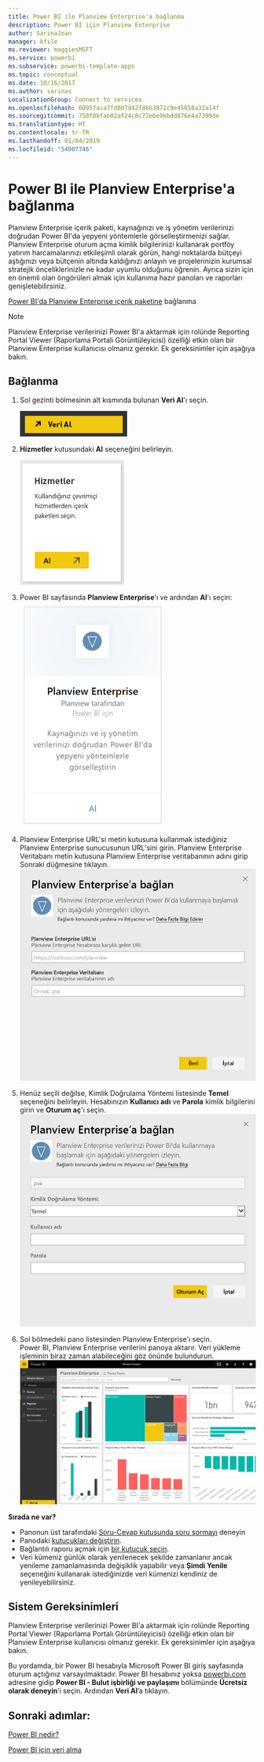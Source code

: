 ```yaml
---
title: Power BI ile Planview Enterprise'a bağlanma
description: Power BI için Planview Enterprise
author: SarinaJoan
manager: kfile
ms.reviewer: maggiesMSFT
ms.service: powerbi
ms.subservice: powerbi-template-apps
ms.topic: conceptual
ms.date: 10/16/2017
ms.author: sarinas
LocalizationGroup: Connect to services
ms.openlocfilehash: 6095faca7fd0d7d42fd6b3871c9e45658a32a14f
ms.sourcegitcommit: 750f0bfab02af24c8c72e6e9bbdd876e4a7399de
ms.translationtype: HT
ms.contentlocale: tr-TR
ms.lasthandoff: 01/04/2019
ms.locfileid: "54007746"
---
```

# <a name="connect-to-planview-enterprise-with-power-bi"></a>Power BI ile Planview Enterprise'a bağlanma
Planview Enterprise içerik paketi, kaynağınızı ve iş yönetim verilerinizi doğrudan Power BI'da yepyeni yöntemlerle görselleştirmenizi sağlar. Planview Enterprise oturum açma kimlik bilgilerinizi kullanarak portföy yatırım harcamalarınızı etkileşimli olarak görün, hangi noktalarda bütçeyi aştığınızı veya bütçenin altında kaldığınızı anlayın ve projelerinizin kurumsal stratejik önceliklerinizle ne kadar uyumlu olduğunu öğrenin. Ayrıca sizin için en önemli olan öngörüleri almak için kullanıma hazır panoları ve raporları genişletebilirsiniz.

[Power BI'da Planview Enterprise içerik paketine](https://app.powerbi.com/getdata/services/planview-enterprise) bağlanma

>[!NOTE]
>Planview Enterprise verilerinizi Power BI'a aktarmak için rolünde Reporting Portal Viewer (Raporlama Portalı Görüntüleyicisi) özelliği etkin olan bir Planview Enterprise kullanıcısı olmanız gerekir. Ek gereksinimler için aşağıya bakın.

## <a name="how-to-connect"></a>Bağlanma
1. Sol gezinti bölmesinin alt kısmında bulunan **Veri Al**'ı seçin.
   
    ![](media/service-connect-to-planview/get.png)
2. **Hizmetler** kutusundaki **Al** seçeneğini belirleyin.
   
    ![](media/service-connect-to-planview/services.png)
3. Power BI sayfasında **Planview Enterprise**'ı ve ardından **Al**'ı seçin:  
    ![](media/service-connect-to-planview/planview.png)
4. Planview Enterprise URL'si metin kutusuna kullanmak istediğiniz Planview Enterprise sunucusunun URL'sini girin. Planview Enterprise Veritabanı metin kutusuna Planview Enterprise veritabanının adını girip Sonraki düğmesine tıklayın.  
    ![](media/service-connect-to-planview/params.png)
5. Henüz seçili değilse, Kimlik Doğrulama Yöntemi listesinde **Temel** seçeneğini belirleyin. Hesabınızın **Kullanıcı adı** ve **Parola** kimlik bilgilerini girin ve **Oturum aç**'ı seçin.  
   ![](media/service-connect-to-planview/creds.png)
6. Sol bölmedeki pano listesinden Planview Enterprise'ı seçin.  
     Power BI, Planview Enterprise verilerini panoya aktarır. Veri yükleme işleminin biraz zaman alabileceğini göz önünde bulundurun.  
    ![](media/service-connect-to-planview/dashboard.png)

**Sırada ne var?**

* Panonun üst tarafındaki [Soru-Cevap kutusunda soru sormayı](consumer/end-user-q-and-a.md) deneyin
* Panodaki [kutucukları değiştirin](service-dashboard-edit-tile.md).
* Bağlantılı raporu açmak için [bir kutucuk seçin](consumer/end-user-tiles.md).
* Veri kümeniz günlük olarak yenilenecek şekilde zamanlanır ancak yenileme zamanlamasında değişiklik yapabilir veya **Şimdi Yenile** seçeneğini kullanarak istediğinizde veri kümenizi kendiniz de yenileyebilirsiniz.

## <a name="system-requirements"></a>Sistem Gereksinimleri
Planview Enterprise verilerinizi Power BI'a aktarmak için rolünde Reporting Portal Viewer (Raporlama Portalı Görüntüleyicisi) özelliği etkin olan bir Planview Enterprise kullanıcısı olmanız gerekir. Ek gereksinimler için aşağıya bakın.

Bu yordamda, bir Power BI hesabıyla Microsoft Power BI giriş sayfasında oturum açtığınız varsayılmaktadır. Power BI hesabınız yoksa [powerbi.com](https://powerbi.microsoft.com/get-started/) adresine gidip **Power BI - Bulut işbirliği ve paylaşımı** bölümünde **Ücretsiz olarak deneyin**’i seçin. Ardından **Veri Al**’a tıklayın.

## <a name="next-steps"></a>Sonraki adımlar:

[Power BI nedir?](power-bi-overview.md)

[Power BI için veri alma](service-get-data.md)